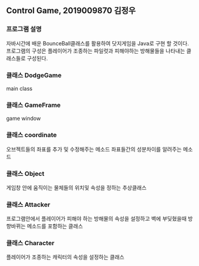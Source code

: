## Control Game, 2019009870 김정우

### 프로그램 설명 
자바시간에 배운 BounceBall클래스를 활용하여 닷지게임을 Java로 구현 할 것이다. 프로그램의 구성은 플레이어가 조종하는 파일럿과 피해야하는 방해물들을 나타내는 클래스들로 구성된다. 

### 클래스 DodgeGame 
main class



### 클래스 GameFrame
game window


### 클래스 coordinate
오브젝트들의  좌표를  추가 및 수정해주는 메소드
좌표들간의 성분차이를 알려주는 메소드

### 클래스 Object
게임창 안에 움직이는 물체들의 위치및 속성을 정하는 추상클래스


### 클래스 Attacker
프로그램안에서 플레이어가 피해야 하는 방해물의 속성을 설정하고 벽에 부딪혔을때 방향바뀌는 메소드를 포함하는 클래스



### 클래스 Character
플레이어가 조종하는 캐릭터의 속성을 설정하는 클래스
